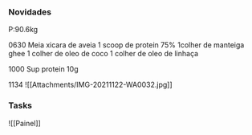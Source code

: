 
### Novidades ###
P:90.6kg

0630
Meia xicara de aveia
1 scoop de protein 75%
1colher de manteiga ghee
1 colher de oleo de coco
1 colher de oleo de linhaça

1000
Sup protein 10g

1134
![[Attachments/IMG-20211122-WA0032.jpg]]

### Tasks ###
![[Painel]]